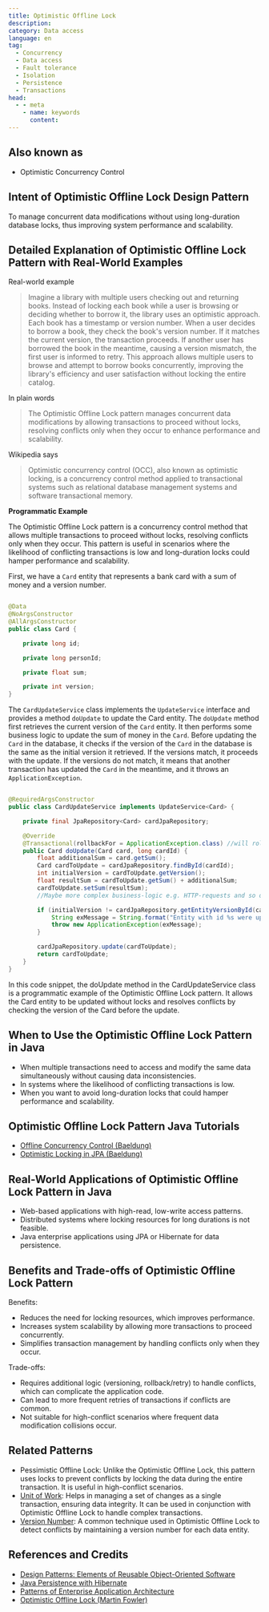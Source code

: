 ```yaml
---
title: Optimistic Offline Lock
description:
category: Data access
language: en
tag:
  - Concurrency
  - Data access
  - Fault tolerance
  - Isolation
  - Persistence
  - Transactions
head:
  - - meta
    - name: keywords
      content:
---
```


## Also known as

* Optimistic Concurrency Control

## Intent of Optimistic Offline Lock Design Pattern

To manage concurrent data modifications without using long-duration database locks, thus improving system performance and scalability.

## Detailed Explanation of Optimistic Offline Lock Pattern with Real-World Examples

Real-world example

> Imagine a library with multiple users checking out and returning books. Instead of locking each book while a user is browsing or deciding whether to borrow it, the library uses an optimistic approach. Each book has a timestamp or version number. When a user decides to borrow a book, they check the book's version number. If it matches the current version, the transaction proceeds. If another user has borrowed the book in the meantime, causing a version mismatch, the first user is informed to retry. This approach allows multiple users to browse and attempt to borrow books concurrently, improving the library's efficiency and user satisfaction without locking the entire catalog.

In plain words

> The Optimistic Offline Lock pattern manages concurrent data modifications by allowing transactions to proceed without locks, resolving conflicts only when they occur to enhance performance and scalability.

Wikipedia says

> Optimistic concurrency control (OCC), also known as optimistic locking, is a concurrency control method applied to transactional systems such as relational database management systems and software transactional memory.

**Programmatic Example**

The Optimistic Offline Lock pattern is a concurrency control method that allows multiple transactions to proceed without locks, resolving conflicts only when they occur. This pattern is useful in scenarios where the likelihood of conflicting transactions is low and long-duration locks could hamper performance and scalability.

First, we have a `Card` entity that represents a bank card with a sum of money and a version number.

```java

@Data
@NoArgsConstructor
@AllArgsConstructor
public class Card {

    private long id;

    private long personId;

    private float sum;

    private int version;
}
```

The `CardUpdateService` class implements the `UpdateService` interface and provides a method `doUpdate` to update the Card entity. The `doUpdate` method first retrieves the current version of the `Card` entity. It then performs some business logic to update the sum of money in the `Card`. Before updating the `Card` in the database, it checks if the version of the `Card` in the database is the same as the initial version it retrieved. If the versions match, it proceeds with the update. If the versions do not match, it means that another transaction has updated the `Card` in the meantime, and it throws an `ApplicationException`.

```java

@RequiredArgsConstructor
public class CardUpdateService implements UpdateService<Card> {

    private final JpaRepository<Card> cardJpaRepository;

    @Override
    @Transactional(rollbackFor = ApplicationException.class) //will roll back transaction in case ApplicationException
    public Card doUpdate(Card card, long cardId) {
        float additionalSum = card.getSum();
        Card cardToUpdate = cardJpaRepository.findById(cardId);
        int initialVersion = cardToUpdate.getVersion();
        float resultSum = cardToUpdate.getSum() + additionalSum;
        cardToUpdate.setSum(resultSum);
        //Maybe more complex business-logic e.g. HTTP-requests and so on

        if (initialVersion != cardJpaRepository.getEntityVersionById(cardId)) {
            String exMessage = String.format("Entity with id %s were updated in another transaction", cardId);
            throw new ApplicationException(exMessage);
        }

        cardJpaRepository.update(cardToUpdate);
        return cardToUpdate;
    }
}
```

In this code snippet, the doUpdate method in the CardUpdateService class is a programmatic example of the Optimistic Offline Lock pattern. It allows the Card entity to be updated without locks and resolves conflicts by checking the version of the Card before the update.

## When to Use the Optimistic Offline Lock Pattern in Java

* When multiple transactions need to access and modify the same data simultaneously without causing data inconsistencies.
* In systems where the likelihood of conflicting transactions is low.
* When you want to avoid long-duration locks that could hamper performance and scalability.

## Optimistic Offline Lock Pattern Java Tutorials

* [Offline Concurrency Control (Baeldung)](https://www.baeldung.com/cs/offline-concurrency-control)
* [Optimistic Locking in JPA (Baeldung)](https://www.baeldung.com/jpa-optimistic-locking)

## Real-World Applications of Optimistic Offline Lock Pattern in Java

* Web-based applications with high-read, low-write access patterns.
* Distributed systems where locking resources for long durations is not feasible.
* Java enterprise applications using JPA or Hibernate for data persistence.

## Benefits and Trade-offs of Optimistic Offline Lock Pattern

Benefits:

* Reduces the need for locking resources, which improves performance.
* Increases system scalability by allowing more transactions to proceed concurrently.
* Simplifies transaction management by handling conflicts only when they occur.

Trade-offs:

* Requires additional logic (versioning, rollback/retry) to handle conflicts, which can complicate the application code.
* Can lead to more frequent retries of transactions if conflicts are common.
* Not suitable for high-conflict scenarios where frequent data modification collisions occur.

## Related Patterns

* Pessimistic Offline Lock: Unlike the Optimistic Offline Lock, this pattern uses locks to prevent conflicts by locking the data during the entire transaction. It is useful in high-conflict scenarios.
* [Unit of Work](https://java-design-patterns.com/patterns/unit-of-work/): Helps in managing a set of changes as a single transaction, ensuring data integrity. It can be used in conjunction with Optimistic Offline Lock to handle complex transactions.
* [Version Number](https://java-design-patterns.com/patterns/version-number/): A common technique used in Optimistic Offline Lock to detect conflicts by maintaining a version number for each data entity.

## References and Credits

* [Design Patterns: Elements of Reusable Object-Oriented Software](https://amzn.to/3w0pvKI)
* [Java Persistence with Hibernate](https://amzn.to/44tP1ox)
* [Patterns of Enterprise Application Architecture](https://amzn.to/3WfKBPR)
* [Optimistic Offline Lock (Martin Fowler)](https://martinfowler.com/eaaCatalog/optimisticOfflineLock.html)
